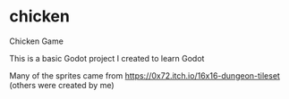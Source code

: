 # chicken
Chicken Game

This is a basic Godot project I created to learn Godot

Many of the sprites came from https://0x72.itch.io/16x16-dungeon-tileset (others were created by me)
